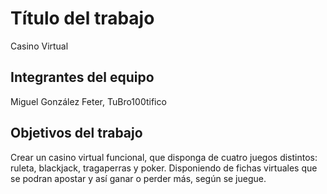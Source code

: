 # Título del trabajo
Casino Virtual


## Integrantes del equipo

Miguel González Feter, TuBro100tifico

## Objetivos del trabajo

Crear un casino virtual funcional, que disponga de cuatro juegos distintos: ruleta, blackjack, tragaperras y poker.
Disponiendo de fichas virtuales que se podran apostar y así ganar o perder más, según se juegue.

